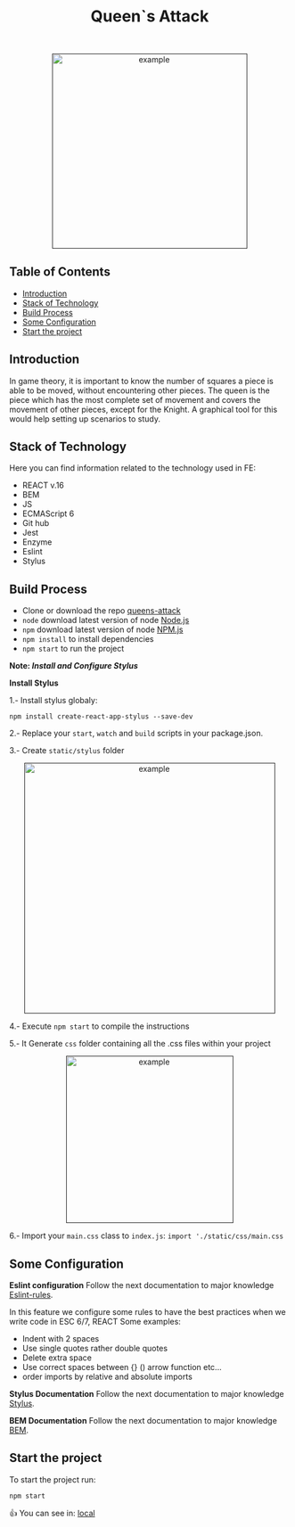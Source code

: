 <h1 align="center"> Queen`s Attack </h1> <br>

<p align="center">
  <a href="">
    <img alt="example" title="example" src="https://s3.amazonaws.com/hr-challenge-images/0/1485426500-a4039ebb00-chess1.png" width="350px">
  </a>
</p>

## Table of Contents

- [Introduction](#introduction)
- [Stack of Technology](#stack)
- [Build Process](#build-process)
- [Some Configuration](#configuration)
- [Start the project](#start)

## Introduction

In game theory, it is important to know the number of squares a piece is able to be moved, without encountering other pieces.
The queen is the piece which has the most complete set of movement and covers the movement of other pieces, except for the Knight.
A graphical tool for this would help setting up scenarios to study.

## Stack of Technology

Here you can find information related to the technology used in FE:

* REACT v.16
* BEM
* JS
* ECMAScript 6
* Git hub
* Jest
* Enzyme
* Eslint
* Stylus

## Build Process

- Clone or download the repo [queens-attack](git@github.com:tatelloGbnt/queens-attack.git)
- `node` download latest version of node  [Node.js](https://nodejs.org/es/)
- `npm` download latest version of node  [NPM.js](https://www.npmjs.com/get-npm)
- `npm install` to install dependencies
- `npm start` to run the project

**Note: _Install and Configure Stylus_**

**Install Stylus**

1.- Install stylus globaly:

```npm install create-react-app-stylus --save-dev```

2.- Replace your `start`, `watch` and `build` scripts in your package.json.

3.- Create `static/stylus` folder

<p align="center">
  <a href="">
    <img alt="example" title="example" src="https://carbon.now.sh/?bg=rgba(171%2C184%2C195%2C0)&t=dracula&wt=none&l=application%2Fjson&ds=false&dsyoff=20px&dsblur=68px&wc=false&wa=false&pv=56px&ph=0px&ln=false&fl=1&fm=Droid%20Sans%20Mono&fs=18px&lh=160%25&si=false&es=2x&wm=false&code=%2520%2520%2522scripts%2522%253A%2520%257B%250A%2520%2520%2520%2520%2522build-css%2522%253A%2520%2522stylus%2520-c%2520src%252F***%252F**%252F*.styl%2520--out%2520src%252Fstatic%252Fcss%2522%252C%250A%2520%2520%2520%2520%2522watch-css%2522%253A%2520%2522npm%2520run%2520build-css%2520%2526%2526%2520stylus%2520-c%2520-w%2520src%252F***%252F**%252F*.styl%2520--out%2520src%252Fstatic%252Fcss%2522%252C%250A%2520%2520%2520%2520%2522start-js%2522%253A%2520%2522react-scripts%2520start%2522%252C%250A%2520%2520%2520%2520%2522start%2522%253A%2520%2522npm-run-all%2520-p%2520watch-css%2520start-js%2522%252C%250A%2520%2520%2520%2520%2522build-js%2522%253A%2520%2522react-scripts%2520build%2522%252C%250A%2520%2520%2520%2520%2522build%2522%253A%2520%2522npm-run-all%2520build-css%2520build-js%2522%252C%250A%2520%2520%2520%2520%2522test%2522%253A%2520%2522react-scripts%2520test%2522%252C%250A%2520%2520%2520%2520%2522eject%2522%253A%2520%2522react-scripts%2520eject%2522%250A%2520%2520%257D%252C" width="450">
  </a>
</p>

4.- Execute ```npm start``` to compile the instructions

5.- It  Generate ```css``` folder containing all the .css files within your project

<p align="center">
  <a href="">
    <img alt="example" title="example" src="https://carbon.now.sh/?bg=rgba(171%2C184%2C195%2C0)&t=dracula&wt=none&l=application%2Fjson&ds=false&dsyoff=20px&dsblur=68px&wc=false&wa=false&pv=56px&ph=0px&ln=false&fl=1&fm=Droid%20Sans%20Mono&fs=18px&lh=160%25&si=false&es=2x&wm=false&code=%2520%2520%2520%2520%2520%2520%2520%2520%2520%2520%2520%2520Static%250A%2520%2520%2520%2520%2520%2520%2520%2520%2520%2520%2520%2520%2520%2520%2520%2520%257C-----css%252F%250A%2520%2520%2520%2520%2520%2520%2520%2520%2520%2520%2520%2520%2520%2520%2520%2520%257C-----stylus%252F%250A" width="300">
  </a>
</p>

6.- Import your `main.css` class to `index.js`:  `import './static/css/main.css`

## Some Configuration

**Eslint configuration**
Follow the next documentation to major knowledge [Eslint-rules](https://eslint.org/docs/rules/).

In this feature we configure some rules to have the best practices when we write code in  ESC 6/7, REACT
Some examples:

* Indent with 2 spaces
* Use single quotes rather double quotes
* Delete extra space
* Use correct spaces between {} () arrow function etc...
* order imports by relative and absolute imports

**Stylus Documentation**
Follow the next documentation to major knowledge [Stylus](https://stylus-lang.com/).

**BEM Documentation**
Follow the next documentation to major knowledge [BEM](http://getbem.com/introduction/).



## Start the project

To start the project  run: 

`npm start`

:+1: You can see in: [local](http://localhost:3000/)
